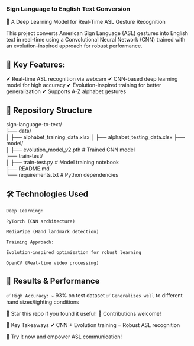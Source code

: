 ### Sign Language to English Text Conversion

📌 A Deep Learning Model for Real-Time ASL Gesture Recognition

This project converts American Sign Language (ASL) gestures into English text in real-time using a Convolutional Neural Network (CNN) trained with an evolution-inspired approach for robust performance.

## 🚀 Key Features:

✔ Real-time ASL recognition via webcam
✔ CNN-based deep learning model for high accuracy
✔ Evolution-inspired training for better generalization
✔ Supports A-Z alphabet gestures

## 📂 Repository Structure

sign-language-to-text/  
├── data/  
│ ├── alphabet_training_data.xlsx
│ ├── alphabet_testing_data.xlsx
├── model/  
│ ├── evolution_model_v2.pth # Trained CNN model  
├── train-test/  
│ ├── train-test.py # Model training notebook  
├── README.md  
└── requirements.txt # Python dependencies

## 🛠 Technologies Used

`Deep Learning:`

`PyTorch (CNN architecture)`

`MediaPipe (Hand landmark detection)`

`Training Approach:`

`Evolution-inspired optimization for robust learning`

`OpenCV (Real-time video processing)`

## 🎯 Results & Performance

✅ `High Accuracy:` ~ 93% on test dataset
✅ `Generalizes well` to different hand sizes/lighting conditions

🌟 Star this repo if you found it useful!
🔀 Contributions welcome!

📌 Key Takeaways
✔ CNN + Evolution training = Robust ASL recognition

🚀 Try it now and empower ASL communication!
